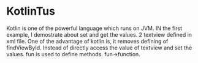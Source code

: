 # KotlinTus
Kotlin is one of the powerful language which runs on JVM. 
IN the first example, I demostrate about set and get the values.
2 textview defined in xml file. 
One of the advantage of kotlin is, it removes defining of findViewById. Instead of directly access the value of textview and set the values.
fun is used to define methods. fun->function. 
